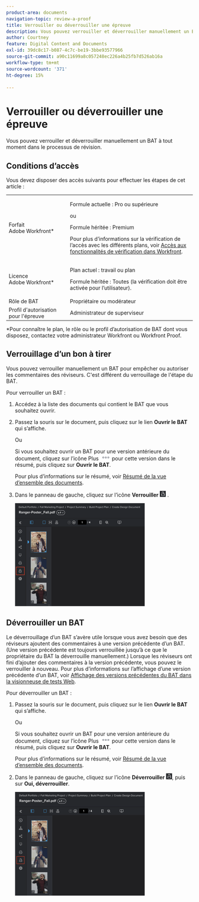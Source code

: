 ```yaml
---
product-area: documents
navigation-topic: review-a-proof
title: Verrouiller ou déverrouiller une épreuve
description: Vous pouvez verrouiller et déverrouiller manuellement un BAT à tout moment dans le processus de révision.
author: Courtney
feature: Digital Content and Documents
exl-id: 39dc8c17-b087-4c7c-be19-3bbe93577966
source-git-commit: a90c11699a8c057248ec226a4b25fb7d526ab16a
workflow-type: tm+mt
source-wordcount: '371'
ht-degree: 15%

---
```


# Verrouiller ou déverrouiller une épreuve

Vous pouvez verrouiller et déverrouiller manuellement un BAT à tout moment dans le processus de révision.

## Conditions d’accès

Vous devez disposer des accès suivants pour effectuer les étapes de cet article :

<table style="table-layout:auto"> 
 <col> 
 <col> 
 <tbody> 
  <tr> 
   <td role="rowheader">Forfait Adobe Workfront*</td> 
   <td> <p>Formule actuelle : Pro ou supérieure</p> <p>ou</p> <p>Formule héritée : Premium</p> <p>Pour plus d’informations sur la vérification de l’accès avec les différents plans, voir <a href="/help/quicksilver/administration-and-setup/manage-workfront/configure-proofing/access-to-proofing-functionality.md" class="MCXref xref">Accès aux fonctionnalités de vérification dans Workfront</a>.</p> </td> 
  </tr> 
  <tr> 
   <td role="rowheader">Licence Adobe Workfront*</td> 
   <td> <p>Plan actuel : travail ou plan</p> <p>Formule héritée : Toutes (la vérification doit être activée pour l’utilisateur).</p> </td> 
  </tr> 
  <tr> 
   <td role="rowheader">Rôle de BAT</td> 
   <td>Propriétaire ou modérateur</td> 
  </tr> 
  <tr> 
   <td role="rowheader">Profil d'autorisation pour l'épreuve </td> 
   <td>Administrateur de superviseur</td> 
  </tr> 
 </tbody> 
</table>

&#42;Pour connaître le plan, le rôle ou le profil d’autorisation de BAT dont vous disposez, contactez votre administrateur Workfront ou Workfront Proof.

## Verrouillage d’un bon à tirer

Vous pouvez verrouiller manuellement un BAT pour empêcher ou autoriser les commentaires des réviseurs. C&#39;est différent du verrouillage de l&#39;étape du BAT.

Pour verrouiller un BAT :

1. Accédez à la liste des documents qui contient le BAT que vous souhaitez ouvrir.
1. Passez la souris sur le document, puis cliquez sur le lien **Ouvrir le BAT** qui s’affiche.

   Ou

   Si vous souhaitez ouvrir un BAT pour une version antérieure du document, cliquez sur l’icône Plus ![](assets/more-icon.png) pour cette version dans le résumé, puis cliquez sur **Ouvrir le BAT**.

   Pour plus d’informations sur le résumé, voir [Résumé de la vue d’ensemble des documents](../../../../documents/managing-documents/summary-for-documents.md).

1. Dans le panneau de gauche, cliquez sur l’icône **Verrouiller** ![](assets/unlock-proof-icon.png) .

   ![](assets/lock-proof-350x277.png)

## Déverrouiller un BAT

Le déverrouillage d’un BAT s’avère utile lorsque vous avez besoin que des réviseurs ajoutent des commentaires à une version précédente d’un BAT. (Une version précédente est toujours verrouillée jusqu’à ce que le propriétaire du BAT la déverrouille manuellement.) Lorsque les réviseurs ont fini d’ajouter des commentaires à la version précédente, vous pouvez le verrouiller à nouveau. Pour plus d’informations sur l’affichage d’une version précédente d’un BAT, voir [Affichage des versions précédentes du BAT dans la visionneuse de tests Web](../../../../workfront-proof/wp-work-proofsfiles/review-proofs-wpv/view-previous-proof-versions.md).

Pour déverrouiller un BAT :

1. Passez la souris sur le document, puis cliquez sur le lien **Ouvrir le BAT** qui s’affiche.

   Ou

   Si vous souhaitez ouvrir un BAT pour une version antérieure du document, cliquez sur l’icône Plus ![](assets/more-icon.png) pour cette version dans le résumé, puis cliquez sur **Ouvrir le BAT**.

   Pour plus d’informations sur le résumé, voir [Résumé de la vue d’ensemble des documents](../../../../documents/managing-documents/summary-for-documents.md).

1. Dans le panneau de gauche, cliquez sur l’icône **Déverrouiller** ![](assets/unlock-proof-icon.png), puis sur **Oui, déverrouiller**.

   ![](assets/copy-of-unlock-proof-350x279.png)
